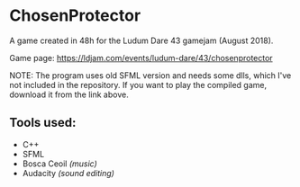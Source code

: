 # ChosenProtector

A game created in 48h for the Ludum Dare 43 gamejam (August 2018).

Game page: https://ldjam.com/events/ludum-dare/43/chosenprotector

NOTE: The program uses old SFML version and needs some dlls, which I've not included in the repository. If you want to play the compiled game, download it from the link above.

## Tools used:
- C++
- SFML
- Bosca Ceoil *(music)*
- Audacity *(sound editing)*